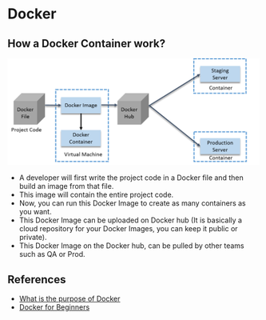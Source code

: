 Docker
===

## How a Docker Container work?
![SMPP Model](./images/docker-dev-view.png)
- A developer will first write the project code in a Docker file and then build an image from that file.
- This image will contain the entire project code.
- Now, you can run this Docker Image to create as many containers as you want.
- This Docker Image can be uploaded on Docker hub (It is basically a cloud repository for your Docker Images, you can keep it public or private).
- This Docker Image on the Docker hub, can be pulled by other teams such as QA or Prod.

## References
- [What is the purpose of Docker](https://www.quora.com/What-is-the-purpose-of-Docker)
- [Docker for Beginners](https://docker-curriculum.com/#docker-images)